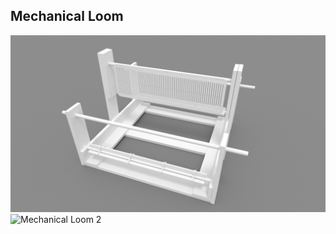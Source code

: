 ## Mechanical Loom

![Mechanical Loom](tools/mechanical_loom/img/plan_mechanical_loom.png)
![Mechanical Loom 2](tools/mechanical_loom/img/mechanical_loom.gif)